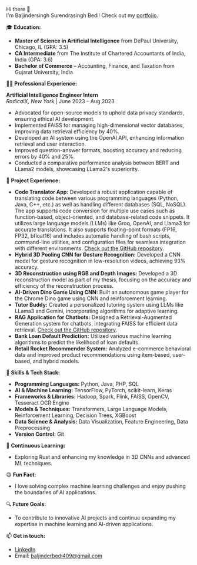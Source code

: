 Hi there 👋  
I'm Baljindersingh Surendrasingh Bedi!
Check out my [portfolio](https://sunnybedi990.github.io).

🎓 **Education:**

- **Master of Science in Artificial Intelligence** from DePaul University, Chicago, IL (GPA: 3.5)
- **CA Intermediate** from The Institute of Chartered Accountants of India, India (GPA: 3.6)
- **Bachelor of Commerce** – Accounting, Finance, and Taxation from Gujarat University, India

👨‍💻 **Professional Experience:**

**Artificial Intelligence Engineer Intern**  
*RadicalX, New York* | June 2023 – Aug 2023  
- Advocated for open-source models to uphold data privacy standards, ensuring ethical AI development.
- Implemented FAISS for managing high-dimensional vector databases, improving data retrieval efficiency by 40%.
- Developed an AI system using the OpenAI API, enhancing information retrieval and user interaction.
- Improved question-answer formats, boosting accuracy and reducing errors by 40% and 25%.
- Conducted a comparative performance analysis between BERT and LLama2 models, showcasing LLama2's superiority.

🚀 **Project Experience:**

- **Code Translator App:** Developed a robust application capable of translating code between various programming languages (Python, Java, C++, etc.) as well as handling different databases (SQL, NoSQL). The app supports code conversion for multiple use cases such as function-based, object-oriented, and database-related code snippets. It utilizes large language models (LLMs) like Groq, OpenAI, and Llama3 for accurate translations. It also supports floating-point formats (FP16, FP32, bfloat16) and includes automatic handling of bash scripts, command-line utilities, and configuration files for seamless integration with different environments. [Check out the GitHub repository](https://github.com/sunnybedi990/code-translator).
- **Hybrid 3D Pooling CNN for Gesture Recognition:** Developed a CNN model for gesture recognition in low-resolution videos, achieving 93% accuracy.
- **3D Reconstruction using RGB and Depth Images:** Developed a 3D reconstruction model as part of my thesis, focusing on the accuracy and efficiency of the reconstruction process.
- **AI-Driven Dino Game Using CNN:** Built an autonomous game player for the Chrome Dino game using CNN and reinforcement learning.
- **Tutor Buddy:** Created a personalized tutoring system using LLMs like LLama3 and Gemini, incorporating algorithms for adaptive learning.
- **RAG Application for Chatbots:** Designed a Retrieval-Augmented Generation system for chatbots, integrating FAISS for efficient data retrieval. [Check out the GitHub repository](https://github.com/sunnybedi990/RAG-with-LLM).
- **Bank Loan Default Prediction:** Utilized various machine learning algorithms to predict the likelihood of loan defaults.
- **Retail Rocket Recommender System:** Analyzed e-commerce behavioral data and improved product recommendations using item-based, user-based, and hybrid models.

🚀 **Skills & Tech Stack:**

- **Programming Languages:** Python, Java, PHP, SQL
- **AI & Machine Learning:** TensorFlow, PyTorch, scikit-learn, Keras
- **Frameworks & Libraries:** Hadoop, Spark, Flink, FAISS, OpenCV, Tesseract OCR Engine
- **Models & Techniques:** Transformers, Large Language Models, Reinforcement Learning, Decision Trees, XGBoost
- **Data Science & Analysis:** Data Visualization, Feature Engineering, Data Preprocessing
- **Version Control:** Git

🌱 **Continuous Learning:**

- Exploring Rust and enhancing my knowledge in 3D CNNs and advanced ML techniques.

😄 **Fun Fact:**

- I love solving complex machine learning challenges and enjoy pushing the boundaries of AI applications.

🔍 **Future Goals:**

- To contribute to innovative AI projects and continue expanding my expertise in machine learning and AI-driven applications.

📫 **Get in touch:**

- [LinkedIn](https://www.linkedin.com/in/baljindersinghbedi)
- Email: baljinderbedi409@gmail.com
